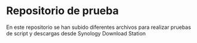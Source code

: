 # Repositorio de prueba
En este repositorio se han subido diferentes archivos para realizar pruebas de script y descargas desde Synology Download Station
